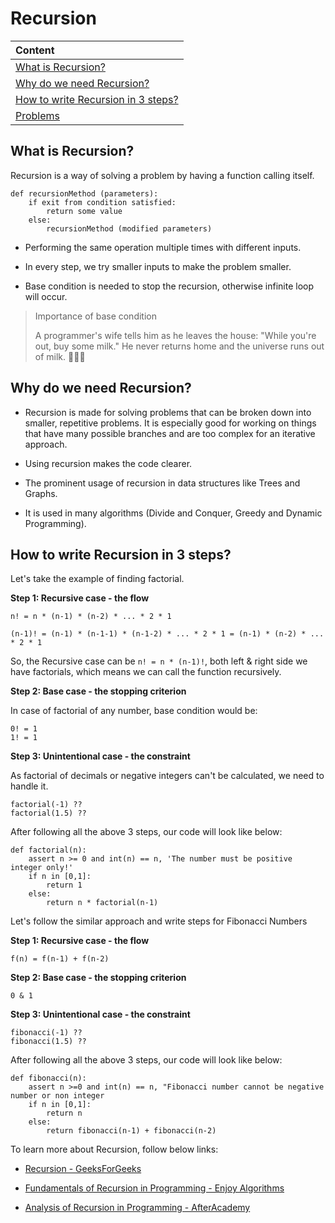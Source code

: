 # Recursion

| Content |
| :------ |
| [What is Recursion?](#what-is-recursion) |
| [Why do we need Recursion?](#why-do-we-need-recursion) |
| [How to write Recursion in 3 steps?](#how-to-write-recursion-in-3-steps) |
| [Problems](#problems) |

## What is Recursion?

Recursion is a way of solving a problem by having a function calling itself.

```
def recursionMethod (parameters):
    if exit from condition satisfied:
        return some value
    else:
        recursionMethod (modified parameters)
```
    

- Performing the same operation multiple times with different inputs.

- In every step, we try smaller inputs to make the problem smaller.

- Base condition is needed to stop the recursion, otherwise infinite loop will occur.

> Importance of base condition
>
> A programmer's wife tells him as he leaves the house: "While you're out, buy some milk." He never returns home and the universe runs out of milk. :rofl::rofl::rofl:

## Why do we need Recursion?

- Recursion is made for solving problems that can be broken down into smaller, repetitive problems. It is especially good for working on things that have many possible branches and are too complex for an iterative approach.

- Using recursion makes the code clearer.

- The prominent usage of recursion in data structures like Trees and Graphs.

- It is used in many algorithms (Divide and Conquer, Greedy and Dynamic Programming).

## How to write Recursion in 3 steps?

Let's take the example of finding factorial.

**Step 1: Recursive case - the flow**

```
n! = n * (n-1) * (n-2) * ... * 2 * 1

(n-1)! = (n-1) * (n-1-1) * (n-1-2) * ... * 2 * 1 = (n-1) * (n-2) * ... * 2 * 1
```

So, the Recursive case can be `n! = n * (n-1)!`, both left & right side we have factorials, which means we can call the function recursively.

**Step 2: Base case - the stopping criterion**

In case of factorial of any number, base condition would be:

```
0! = 1
1! = 1
```

**Step 3: Unintentional case - the constraint**

As factorial of decimals or negative integers can't be calculated, we need to handle it.

```
factorial(-1) ??
factorial(1.5) ??
```

After following all the above 3 steps, our code will look like below:

```
def factorial(n):
    assert n >= 0 and int(n) == n, 'The number must be positive integer only!'
    if n in [0,1]:
        return 1
    else:
        return n * factorial(n-1)
```

Let's follow the similar approach and write steps for Fibonacci Numbers

**Step 1: Recursive case - the flow**

```
f(n) = f(n-1) + f(n-2)
```

**Step 2: Base case - the stopping criterion**

```
0 & 1
```

**Step 3: Unintentional case - the constraint**

```
fibonacci(-1) ??
fibonacci(1.5) ??
```

After following all the above 3 steps, our code will look like below:

```
def fibonacci(n):
    assert n >=0 and int(n) == n, "Fibonacci number cannot be negative number or non integer
    if n in [0,1]:
        return n
    else:
        return fibonacci(n-1) + fibonacci(n-2)
```

To learn more about Recursion, follow below links:

- [Recursion - GeeksForGeeks](https://www.geeksforgeeks.org/learn-data-structures-and-algorithms-dsa-tutorial/#recursion)

- [Fundamentals of Recursion in Programming - Enjoy Algorithms](https://www.enjoyalgorithms.com/blog/recursion-explained-how-recursion-works-in-programming)

- [Analysis of Recursion in Programming - AfterAcademy](https://afteracademy.com/blog/analysis-of-recursion-in-programming/#:~:text=The%20number%20of%20levels%20in,tree%20is%20log2(N).&text=The%20cost%20at%20the%20last,number%20of%20subproblems%20is%20N.&text=The%20time%20complexity%20of%20the%20above,is%20O(N%20logN))

